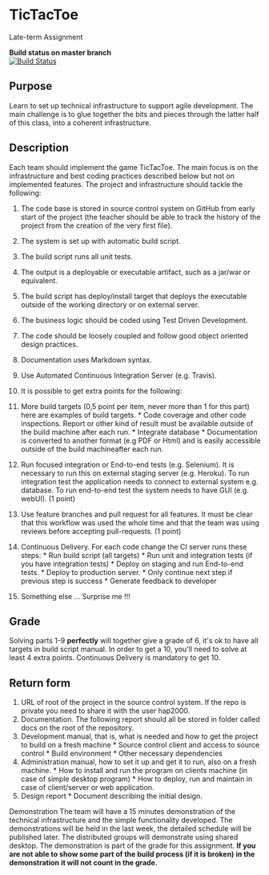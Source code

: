 # TicTacToe
Late-term Assignment

**Build status on master branch**  
[![Build Status](https://travis-ci.org/hundarogborn/TicTacToe.svg?branch=master)](https://travis-ci.org/hundarogborn/TicTacToe)


## Purpose
Learn to set up technical infrastructure to support agile development. The main challenge is to glue together the bits and pieces through the latter half of this class, into a coherent infrastructure.


## Description
Each team should implement the game TicTacToe. The main focus is on
the infrastructure and best coding practices described below but not on
implemented features.
The project and infrastructure should tackle the following:

1. The code base is stored in source control system on GitHub from early start of the project (the teacher should be able to track the history of the project from the creation of the very first file).
2. The system is set up with automatic build script.
3. The build script runs all unit tests.
4. The output is a deployable or executable artifact, such as a jar/war or equivalent.
5. The build script has deploy/install target that deploys the executable outside of the working directory or on external server.
6. The business logic should be coded using Test Driven Development.
7. The code should be loosely coupled and follow good object oriented design practices.
8. Documentation uses Markdown syntax.
9. Use Automated Continuous Integration Server (e.g. Travis).
10. It is possible to get extra points for the following:

  1. More build targets (0,5 point per item, never more than 1 for this part) here are examples of build targets.
    * Code coverage and other code inspections. Report or other kind of result must be available outside of the build machine after each run.
    * Integrate database
    * Documentation is converted to another format (e.g PDF or Html) and is easily accessible outside of the build machineafter each run.
  2. Run focused integration or End-to-end tests (e.g. Selenium). It is necessary to run this on external staging server (e.g. Heroku). To run integration test the application needs to connect to external system e.g. database. To run end-to-end test the system needs to have GUI (e.g. webUI). (1 point)
  3. Use feature branches and pull request for all features. It must be clear that this workflow was used the whole time and that the team was using reviews before accepting pull-requests. (1 point)
  4. Continuous Delivery. For each code change the CI server runs these steps:
    * Run build script (all targets)
    * Run unit and integration tests (if you have integration tests)
    * Deploy on staging and run End-to-end tests.
    * Deploy to production server.
    * Only continue next step if previous step is success
    * Generate feedback to developer
  5. Something else ... Surprise me !!!


## Grade
Solving parts 1-9 **perfectly** will together give a grade of 6, it's ok to have
all targets in build script manual. In order to get a 10, you'll need to solve
at least 4 extra points. Continuous Delivery is mandatory to get 10.


## Return form
1. URL of root of the project in the source control system. If the repo is private you need to share it with the user hap2000.
2. Documentation. The following report should all be stored in folder called docs on the root of the repository.
  1. Development manual, that is, what is needed and how to get the project to build on a fresh machine
    * Source control client and access to source control
    * Build environment
    * Other necessary dependencies
  2. Administration manual, how to set it up and get it to run, also on a fresh machine.
    * How to install and run the program on clients machine (in case of simple desktop program)
    * How to deploy, run and maintain in case of client/server or web application.
  3. Design report
    * Document describing the initial design.


Demonstration
The team will have a 15 minutes demonstration of the technical infrastructure and the simple functionality developed. The demonstrations will be held in the last week, the detailed schedule will be published later. The distributed groups will demonstrate using shared desktop. The demonstration is part of the grade for this assignment. **If you are not able to show some part of the build process (if it is broken) in the demonstration it will not count in the grade.**

